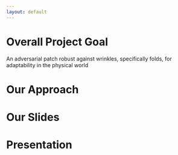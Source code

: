 ```yaml
---
layout: default
---
```


# Overall Project Goal

An adversarial patch robust against wrinkles, specifically folds, for adaptability in the physical world

# Our Approach

# Our Slides

# Presentation

